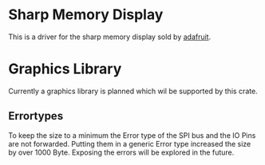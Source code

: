# Sharp Memory Display

This is a driver for the sharp memory display sold by [adafruit](https://www.adafruit.com/product/3502).

# Graphics Library

Currently a graphics library is planned which wil be supported by this crate.


## Errortypes
To keep the size to a minimum the Error type of the SPI bus and the IO Pins are not forwarded.
Putting them in a generic Error type increased the size by over 1000 Byte.
Exposing the errors will be explored in the future.
